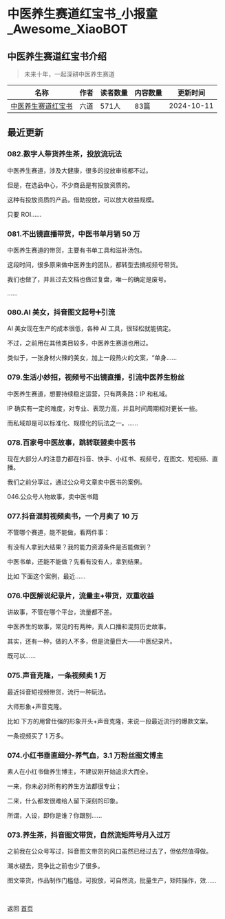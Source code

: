 # 中医养生赛道红宝书_小报童_Awesome_XiaoBOT

## 中医养生赛道红宝书介绍
> 未来十年，一起深耕中医养生赛道  
  


|名称|作者|读者数量|内容数量|更新时间|
|---|---|---|---|---|
|[中医养生赛道红宝书](https://xiaobot.net/p/liudaodsp?refer=9c3f1c95-a052-465a-9902-f6d75080262a)|六道|571人|83篇|2024-10-11|

## 最近更新
### 082.数字人带货养生茶，投放流玩法

中医养生赛道，涉及大健康，很多的投放审核都不过。

但是，在选品中心，不少商品是有投放资质的。

这种有投放资质的产品，借助投放，可以放大收益规模。

只要 ROI......

### 081.不出镜直播带货，中医书单月销 50 万

中医养生赛道的带货，主要有书单工具和滋补汤包。

这段时间，很多原来做中医养生的团队，都转型去搞视频号带货。

我们也做了，并且过去文档也做过复盘，唯一的确定是废号。

......

### 080.AI 美女，抖音图文起号➕引流

AI 美女现在生产的成本很低，各种 AI 工具，很轻松就能搞定。

不过，之前用在其他类目较多，中医养生赛道也用过。

类似于，一张身材火辣的美女，加上一段热火的文案，“单身......

### 079.生活小妙招，视频号不出镜直播，引流中医养生粉丝

中医养生赛道，想要持续稳定运营，只有两条路：IP 和私域。

IP 确实有一定的难度，对专业、表现力高，并且时间周期相对更长一些。

而私域却是可以标准化、规模化的玩法之一。......

### 078.百家号中医故事，跳转联盟卖中医书

现在大部分人的注意力都在抖音、快手、小红书、视频号，在图文、短视频、直播。

我们之前分享过，通过公众号文章卖中医书的案例。

046.公众号人物故事，卖中医书籍

### 077.抖音混剪视频卖书，一个月卖了 10 万

不管哪个赛道，能不能做，看两件事：

有没有人拿到大结果？我的能力资源条件是否能做到？

中医书单，还能不能做？先看有没有人，拿到结果。

比如 下面这个案例，最近......

### 076.中医解说纪录片，流量主+带货，双重收益

讲故事，不管在哪个平台，流量都不差。

中医养生的故事，常见的有两种，真人口播和混剪历史故事。

其实，还有一种，做的人不多，但是流量巨大——中医纪录片。

既可以......

### 075.声音克隆，一条视频卖 1 万

最近抖音短视频带货，流行一种玩法。

大师形象+声音克隆。

比如 下方的用曾仕强的形象开头+声音克隆，来说一段最近流行的爆款文案。

一条视频买了 1 万多。

### 074.小红书垂直细分-养气血，3.1 万粉丝图文博主

素人在小红书做养生博主，不建议刚开始追求大而全。

一来，你未必对所有的养生方法都很专业；

二来，什么都发很难给人留下深刻的印象。

所谓，人设，即你是谁？你跟别......

### 073.养生茶，抖音图文带货，自然流矩阵号月入过万

之前我在公众号写过，抖音图文带货的风口虽然已经过去了，但依然值得做。

潮水褪去，竞争比之前也少了很多。

图文带货，作品制作门槛低，可投放，可自然流，批量生产，矩阵操作，效......


<a href="https://github.com/Reno9527/awesome-xiaobot" style="color: white; text-decoration: none;">awesome-xiaobot</a>

返回 [首页](../README.md)
